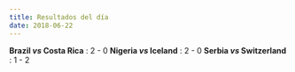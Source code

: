 ```yaml
---
title: Resultados del día
date: 2018-06-22
---
```

**Brazil _vs_ Costa Rica** : 2 - 0
**Nigeria _vs_ Iceland** : 2 - 0
**Serbia _vs_ Switzerland** : 1 - 2
